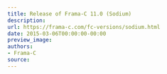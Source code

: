 ```yaml
---
title: Release of Frama-C 11.0 (Sodium)
description:
url: https://frama-c.com/fc-versions/sodium.html
date: 2015-03-06T00:00:00-00:00
preview_image:
authors:
- Frama-C
source:
---
```



